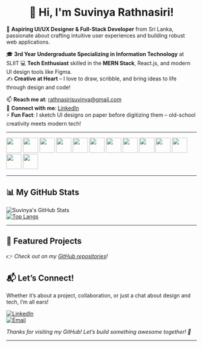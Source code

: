 <h1 align="center">👋 Hi, I'm Suvinya Rathnasiri!</h1>
<!--[![Profile Views](https://komarev.com/ghpvc/?username=SuvinyaRathnasiri&color=blue)](https://github.com/SuvinyaRathnasiri)  -->

🌟 **Aspiring UI/UX Designer & Full-Stack Developer** from Sri Lanka, passionate about crafting intuitive user experiences and building robust web applications.  

🎓 **3rd Year Undergraduate Specializing in Information Technology** at SLIIT 
💻 **Tech Enthusiast** skilled in the **MERN Stack**, React.js, and modern UI design tools like Figma.  
✍️ **Creative at Heart** – I love to draw, scribble, and bring ideas to life through design and code!  

📫 **Reach me at**: [rathnasirisuvinya@gmail.com](mailto:rathnasirisuvinya@gmail.com)  
🔗 **Connect with me**: [LinkedIn](https://www.linkedin.com/in/suvinya-rathnasiri/)   
⚡ **Fun Fact**: I sketch UI designs on paper before digitizing them – old-school creativity meets modern tech!   

---

<p align="left">
  <img src="https://cdn.jsdelivr.net/gh/devicons/devicon/icons/html5/html5-original.svg" width="40" height="40"/>
  <img src="https://cdn.jsdelivr.net/gh/devicons/devicon/icons/css3/css3-original.svg" width="40" height="40"/>
  <img src="https://cdn.jsdelivr.net/gh/devicons/devicon/icons/javascript/javascript-original.svg" width="40" height="40"/>
  <img src="https://cdn.jsdelivr.net/gh/devicons/devicon/icons/react/react-original.svg" width="40" height="40"/>
  <img src="https://cdn.jsdelivr.net/gh/devicons/devicon/icons/nodejs/nodejs-original.svg" width="40" height="40"/>
  <img src="https://cdn.jsdelivr.net/gh/devicons/devicon/icons/express/express-original.svg" width="40" height="40"/>
  <img src="https://cdn.jsdelivr.net/gh/devicons/devicon/icons/mongodb/mongodb-original.svg" width="40" height="40"/>
  <img src="https://cdn.jsdelivr.net/gh/devicons/devicon/icons/figma/figma-original.svg" width="40" height="40"/>
  <img src="https://cdn.jsdelivr.net/gh/devicons/devicon/icons/kotlin/kotlin-original.svg" width="40" height="40"/>
  <img src="https://cdn.jsdelivr.net/gh/devicons/devicon/icons/cplusplus/cplusplus-original.svg" width="40" height="40"/>
  <img src="https://cdn.jsdelivr.net/gh/devicons/devicon/icons/python/python-original.svg" width="40" height="40"/>
  <img src="https://cdn.jsdelivr.net/gh/devicons/devicon/icons/mysql/mysql-original.svg" width="40" height="40"/>
  <img src="https://cdn.jsdelivr.net/gh/devicons/devicon/icons/github/github-original.svg" width="40" height="40"/>
</p>




---

## 📊 My GitHub Stats  

![Suvinya's GitHub Stats](https://github-readme-stats.vercel.app/api?username=SuvinyaRathnasiri&show_icons=true&theme=radical)  
[![Top Langs](https://github-readme-stats.vercel.app/api/top-langs/?username=SuvinyaRathnasiri&layout=compact)](https://github.com/SuvinyaRathnasiri)

---

## 🌟 Featured Projects  

👉 *Check out on my [GitHub repositories](https://github.com/SuvinyaRathnasiri?tab=repositories)!*  


## 📬 Let’s Connect!  

Whether it’s about a project, collaboration, or just a chat about design and tech, I’m all ears!  

[![LinkedIn](https://img.shields.io/badge/-LinkedIn-0077B5?logo=linkedin&logoColor=white)](https://www.linkedin.com/in/suvinya-rathnasiri/) <!-- Replace with your actual link -->  
[![Email](https://img.shields.io/badge/-Email-D14836?logo=gmail&logoColor=white)](mailto:rathnasirisuvinya@gmail.com)  


*Thanks for visiting my GitHub! Let’s build something awesome together! 🚀*  

---

